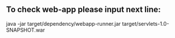 ## To check web-app please input next line: 

java -jar target/dependency/webapp-runner.jar target/servlets-1.0-SNAPSHOT.war
